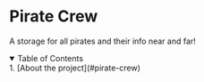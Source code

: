 # Pirate Crew

A storage for all pirates and their info near and far!

<details open>
<summary>Table of Contents</summary>
1. [About the project](#pirate-crew)

</details>
